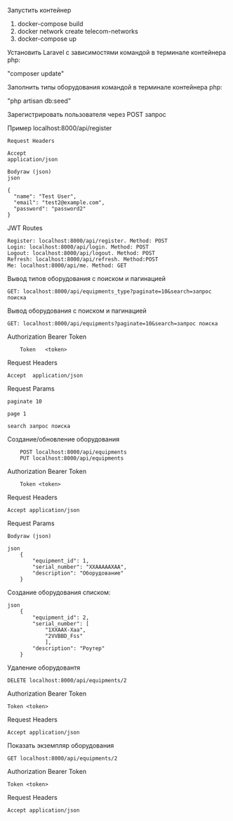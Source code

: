 Запустить контейнер 
1) docker-compose build
2) docker network create telecom-networks
3) docker-compose up

Установить Laravel с зависимостями командой в терминале контейнера php:

"composer update"

Заполнить типы оборудования командой в терминале контейнера php:

"php artisan db:seed"


Зарегистрировать пользователя через POST запрос

Пример
	localhost:8000/api/register

	Request Headers

	Accept
	application/json

	Bodyraw (json)
	json

	{
	  "name": "Test User",
	  "email": "test2@example.com",
	  "password": "password2"
	}

JWT Routes

    Register: localhost:8000/api/register. Method: POST
    Login: localhost:8000/api/login. Method: POST
    Logout: localhost:8000/api/logout. Method: POST
    Refresh: localhost:8000/api/refresh. Method:POST
    Me: localhost:8000/api/me. Method: GET

Вывод типов оборудования с поиском и пагинацией

	GET: localhost:8000/api/equipments_type?paginate=10&search=запрос поиска

Вывод оборудования с поиском и пагинацией

	GET: localhost:8000/api/equipments?paginate=10&search=запрос поиска

Authorization	Bearer Token

		Token	<token>
	
Request Headers

	Accept	application/json

Request Params

	paginate 10

	page 1

	search запрос поиска

Создание/обновление оборудования

		POST localhost:8000/api/equipments
		PUT localhost:8000/api/equipments

Authorization Bearer Token

		Token <token>

Request Headers
	
	Accept application/json

Request Params

	Bodyraw (json)
	
	json
		{	
			"equipment_id": 1,
			"serial_number": "XXAAAAAXAA",
			"description": "Оборудование"
		}


Создание оборудования списком:

	json
		{
			"equipment_id": 2,
			"serial_number": [
				"1XXAAX-Xaa",
				"2VVBBD_Fss"
				],
			"description": "Роутер"
		}

Удаление оборудовантя


	DELETE localhost:8000/api/equipments/2

Authorization Bearer Token

	Token <token>

Request Headers

	Accept application/json

Показать экземпляр оборудования

	GET localhost:8000/api/equipments/2

Authorization Bearer Token

	Token <token>

Request Headers

	Accept application/json